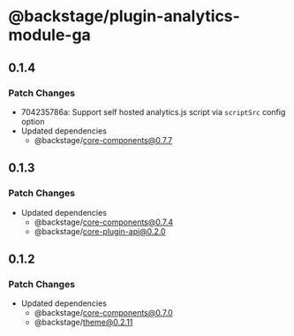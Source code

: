 # @backstage/plugin-analytics-module-ga

## 0.1.4

### Patch Changes

- 704235786a: Support self hosted analytics.js script via `scriptSrc` config option
- Updated dependencies
  - @backstage/core-components@0.7.7

## 0.1.3

### Patch Changes

- Updated dependencies
  - @backstage/core-components@0.7.4
  - @backstage/core-plugin-api@0.2.0

## 0.1.2

### Patch Changes

- Updated dependencies
  - @backstage/core-components@0.7.0
  - @backstage/theme@0.2.11
